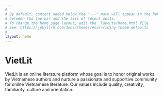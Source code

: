 ```yaml
---
#
# By default, content added below the "---" mark will appear in the home page
# between the top bar and the list of recent posts.
# To change the home page layout, edit the _layouts/home.html file.
# See: https://jekyllrb.com/docs/themes/#overriding-theme-defaults
#
layout: home
---
```

# VietLit

VietLit is an online literature platform whose goal is to honor original works by Vietnamese authors and nurture a passionate and supportive community for online Vietnamese literature. Our values include quality, creativity, familiarity, culture and orientation.

